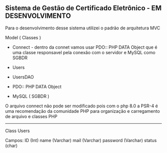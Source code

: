 ## Sistema de Gestão de Certificado Eletrônico - EM DESENVOLVIMENTO

Para o desenvolvimento desse sistema utilizei o padrão de arquitetura MVC 

Model ( Classes )
- Connect -  dentro da connet vamos usar PDO:: PHP DATA Object que é uma classe responsavel pela conexão com o servidor e MySQL como SGBDR
- Users
- UsersDAO

- PDO:: PHP DATA Object
- MySQL ( SGBDR )


O arquivo connect não pode ser modificado pois com o php 8.0 a PSR-4 é uma recomendação da comunidade PHP para organização e carregamento de arquivo e classes PHP

--------

Class Users

Campos: ID (Int)
        name (Varchar)
        mail (Varchar)
        password (Varchar)
        status (char)